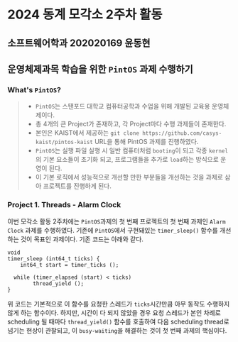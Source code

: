 # 2024 동계 모각소 2주차 활동

## 소프트웨어학과 202020169 윤동현

## 운영체제과목 학습을 위한 `PintOS` 과제 수행하기

### What's `PintOS`?

> * `PintOS`는 스탠포드 대학교 컴퓨터공학과 수업을 위해 개발된 교육용 운영체제이다.
> * 총 4개의 큰 Project가 존재하고, 각 Project마다 수행 과제들이 존재한다.
> * 본인은 KAIST에서 제공하는 `git clone https://github.com/casys-kaist/pintos-kaist` URL을 통해 PintOS 과제를 진행하였다.
> * `PintOS`는 실행 파일 실행 시 일반 컴퓨터처럼 `booting`이 되고 각종 `kernel`의 기본 요소들이 초기화 되고, 프로그램들을 추가로 `load`하는 방식으로 운영이 된다.
> * 이 기본 로직에서 성능적으로 개선할 만한 부분들을 개선하는 것을 과제로 삼아 프로젝트를 진행하게 된다.

### Project 1. Threads - Alarm Clock

 이번 모각소 활동 2주차에는 `PintOS`과제의 첫 번째 프로젝트의 첫 번째 과제인 `Alarm Clock` 과제를 수행하였다. 기존에 `PintOS`에서 구현돼있는 `timer_sleep()` 함수를 개선하는 것이 목표인 과제이다. 기존 코드는 아래와 같다.
```
void
timer_sleep (int64_t ticks) {
	int64_t start = timer_ticks ();

  while (timer_elapsed (start) < ticks)
		thread_yield ();
}
```
 위 코드는 기본적으로 이 함수를 요청한 스레드가 `ticks`시간만큼 아무 동작도 수행하지 않게 하는 함수이다. 하지만, 시간이 다 되지 않았을 경우 요청 스레드가 본인 차례로 scheduling 될 때마다 `thread_yield()` 함수를 호출하여 다음 scheduling thread로 넘기는 현상이 관찰되고, 이 `busy-waiting`을 해결하는 것이 첫 번째 과제의 핵심이다.
 
